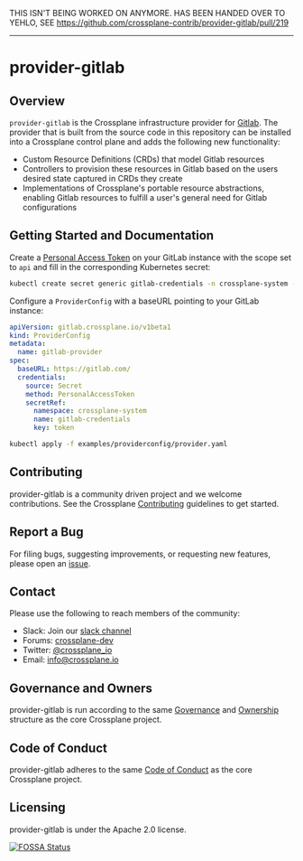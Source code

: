 THIS ISN'T BEING WORKED ON ANYMORE. HAS BEEN HANDED OVER TO YEHLO, SEE https://github.com/crossplane-contrib/provider-gitlab/pull/219

---

# provider-gitlab

## Overview

`provider-gitlab` is the Crossplane infrastructure provider for
[Gitlab](https://gitlab.com/). The provider that is built from the source code
in this repository can be installed into a Crossplane control plane and adds the
following new functionality:

* Custom Resource Definitions (CRDs) that model Gitlab resources
* Controllers to provision these resources in Gitlab based on the users desired
  state captured in CRDs they create
* Implementations of Crossplane's portable resource
  abstractions, enabling
  Gitlab resources to fulfill a user's general need for Gitlab configurations

## Getting Started and Documentation

Create a [Personal Access Token](https://gitlab.com/-/profile/personal_access_tokens) on your GitLab instance with the scope set to `api` and fill in the corresponding Kubernetes secret:

```bash
kubectl create secret generic gitlab-credentials -n crossplane-system --from-literal=token="<PERSONAL_ACCESS_TOKEN>"
```

Configure a `ProviderConfig` with a baseURL pointing to your GitLab instance:
```yaml
apiVersion: gitlab.crossplane.io/v1beta1
kind: ProviderConfig
metadata:
  name: gitlab-provider
spec:
  baseURL: https://gitlab.com/
  credentials:
    source: Secret
    method: PersonalAccessToken
    secretRef:
      namespace: crossplane-system
      name: gitlab-credentials
      key: token
```
```bash
kubectl apply -f examples/providerconfig/provider.yaml
```

## Contributing

provider-gitlab is a community driven project and we welcome contributions. See
the Crossplane
[Contributing](https://github.com/crossplane/crossplane/blob/master/CONTRIBUTING.md)
guidelines to get started.

## Report a Bug

For filing bugs, suggesting improvements, or requesting new features, please
open an [issue](https://github.com/crossplane-contrib/provider-gitlab/issues).

## Contact

Please use the following to reach members of the community:

* Slack: Join our [slack channel](https://slack.crossplane.io)
* Forums:
  [crossplane-dev](https://groups.google.com/forum/#!forum/crossplane-dev)
* Twitter: [@crossplane_io](https://twitter.com/crossplane_io)
* Email: [info@crossplane.io](mailto:info@crossplane.io)

## Governance and Owners

provider-gitlab is run according to the same
[Governance](https://github.com/crossplane/crossplane/blob/master/GOVERNANCE.md)
and [Ownership](https://github.com/crossplane/crossplane/blob/master/OWNERS.md)
structure as the core Crossplane project.

## Code of Conduct

provider-gitlab adheres to the same [Code of
Conduct](https://github.com/crossplane/crossplane/blob/master/CODE_OF_CONDUCT.md)
as the core Crossplane project.

## Licensing

provider-gitlab is under the Apache 2.0 license.

[![FOSSA
Status](https://app.fossa.io/api/projects/git%2Bgithub.com%2Fcrossplane-contrib%2Fprovider-gitlab.svg?type=large)](https://app.fossa.io/projects/git%2Bgithub.com%2Fcrossplane-contrib%2Fprovider-gitlab?ref=badge_large)
